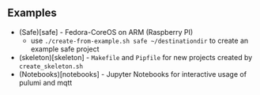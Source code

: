 ## Examples

- (Safe)[safe] - Fedora-CoreOS on ARM (Raspberry PI)
    - use `./create-from-example.sh safe ~/destinationdir` to create an example safe project
- (skeleton)[skeleton] - `Makefile` and `Pipfile` for new projects created by `create_skeleton.sh`
- (Notebooks)[notebooks] - Jupyter Notebooks for interactive usage of pulumi and mqtt

